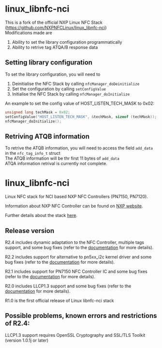 # linux_libnfc-nci
This is a fork of the official NXP Linux NFC Stack (https://github.com/NXPNFCLinux/linux_libnfc-nci)  
Modifications made are
1. Ability to set the library configuration programmatically 
2. Ability to retrive tag ATQA/B response data

## Setting library configuration
To set the library configuration, you will need to
1. Deinitialise the NFC Stack by calling `nfcManager_doDeinitialize`
2. Set the configuration by calling `setConfigValue`
3. Initialise the NFC Stack by calling `nfcManager_doInitialize`

An example to set the config value of HOST_LISTEN_TECH_MASK to 0x02:
```c
unsigned long techMask = 0x02;
setConfigValue("HOST_LISTEN_TECH_MASK", &techMask, sizeof (techMask));
nfcManager_doInitialize();
```

## Retriving ATQB information
To retrive the ATQB information, you will need to access the field `add_data` in the `nfc_tag_info_t` struct  
The ATQB information will be thr first 11 bytes of `add_data`  
ATQA information retrival is currently not complete.  


linux_libnfc-nci
================
Linux NFC stack for NCI based NXP NFC Controllers (PN7150, PN7120).

Information about NXP NFC Controller can be found on [NXP website](https://www.nxp.com/products/identification-and-security/nfc/nfc-reader-ics:NFC-READER).

Further details about the stack [here](https://www.nxp.com/doc/AN11697).

Release version
---------------
R2.4 includes dynamic adaptation to the NFC Controller, multiple tags support, and some bug fixes (refer to the [documentation](https://www.nxp.com/doc/AN11697) for more details).

R2.2 includes support for alternative to pn5xx_i2c kernel driver and some bug fixes (refer to the [documentation](https://www.nxp.com/doc/AN11697) for more details).

R2.1 includes support for PN7150 NFC Controller IC and some bug fixes (refer to the [documentation](https://www.nxp.com/doc/AN11697) for more details).

R2.0 includes LLCP1.3 support and some bug fixes (refer to the [documentation](https://www.nxp.com/doc/AN11697) for more details).

R1.0 is the first official release of Linux libnfc-nci stack

Possible problems, known errors and restrictions of R2.4:
---------------------------------------------------------
LLCP1.3 support requires OpenSSL Cryptography and SSL/TLS Toolkit (version 1.0.1j or later)
